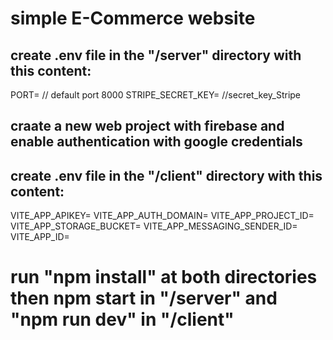 # simple E-Commerce website

## create .env file in the "/server" directory with this content:

PORT= // default port 8000
STRIPE_SECRET_KEY= //secret_key_Stripe

## craate a new web project with firebase and enable authentication with google credentials
## create .env file in the "/client" directory with this content:

VITE_APP_APIKEY=
VITE_APP_AUTH_DOMAIN=
VITE_APP_PROJECT_ID=
VITE_APP_STORAGE_BUCKET=
VITE_APP_MESSAGING_SENDER_ID=
VITE_APP_ID=

# run "npm install" at both directories then npm start in "/server" and "npm run dev" in "/client"
